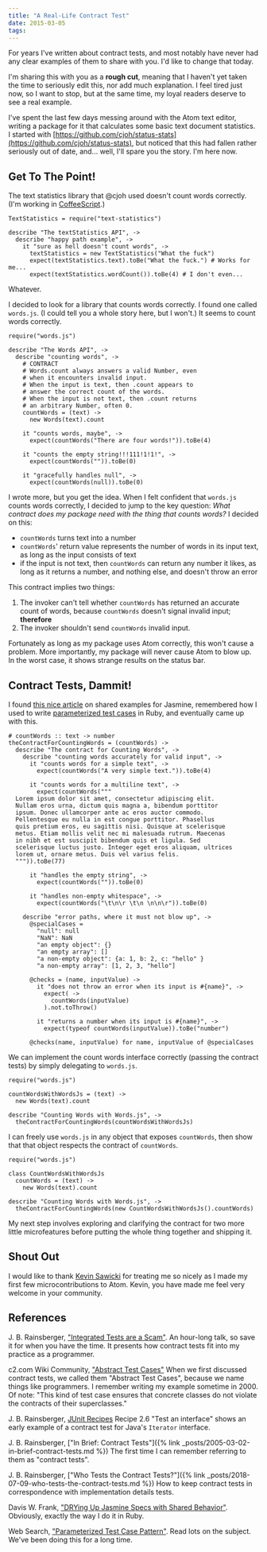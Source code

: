 ```yaml
---
title: "A Real-Life Contract Test"
date: 2015-03-05
tags:
---
```

For years I've written about contract tests, and most notably have never had any clear examples of them to share with you. I'd like to change that today.

I'm sharing this with you as a **rough cut**, meaning that I haven't yet taken the time to seriously edit this, nor add much explanation. I feel tired just now, so I want to stop, but at the same time, my loyal readers deserve to see a real example.

I've spent the last few days messing around with the Atom text editor, writing a package for it that calculates some basic text document statistics. I started with [https://github.com/cjoh/status-stats](https://github.com/cjoh/status-stats), but noticed that this had fallen rather seriously out of date, and... well, I'll spare you the story. I'm here now.

## Get To The Point!

The text statistics library that @cjoh used doesn't count words correctly. (I'm working in [CoffeeScript](https://www.coffeescript.org).)

```
TextStatistics = require("text-statistics")

describe "The textStatistics API", ->
  describe "happy path example", ->
    it "sure as hell doesn't count words", ->
      textStatistics = new TextStatistics("What the fuck")
      expect(textStatistics.text).toBe("What the fuck.") # Works for me...
      expect(textStatistics.wordCount()).toBe(4) # I don't even...
```

Whatever.

I decided to look for a library that counts words correctly. I found one called `words.js`. (I could tell you a whole story here, but I won't.) It seems to count words correctly.

```
require("words.js")

describe "The Words API", ->
  describe "counting words", ->
    # CONTRACT
    # Words.count always answers a valid Number, even
    # when it encounters invalid input.
    # When the input is text, then .count appears to
    # answer the correct count of the words.
    # When the input is not text, then .count returns
    # an arbitrary Number, often 0.
    countWords = (text) ->
      new Words(text).count

    it "counts words, maybe", ->
      expect(countWords("There are four words!")).toBe(4)

    it "counts the empty string!!!111!1!1!", ->
      expect(countWords("")).toBe(0)

    it "gracefully handles null", ->
      expect(countWords(null)).toBe(0)
```

I wrote more, but you get the idea. When I felt confident that `words.js` counts words correctly, I decided to jump to the key question: _What contract does my package need with the thing that counts words?_ I decided on this:

* `countWords` turns text into a number
* `countWords`' return value represents the number of words in its input text, as long as the input consists of text
* if the input is not text, then `countWords` can return any number it likes, as long as it returns a number, and nothing else, and doesn't throw an error

This contract implies two things:

1. The invoker can't tell whether `countWords` has returned an accurate count of words, because `countWords` doesn't signal invalid input; **therefore**
2. The invoker shouldn't send `countWords` invalid input.

Fortunately as long as my package uses Atom correctly, this won't cause a problem. More importantly, my package will never cause Atom to blow up. In the worst case, it shows strange results on the status bar.

## Contract Tests, Dammit!

I found [this nice article](https://pivotallabs.com/drying-up-jasmine-specs-with-shared-behavior/) on shared examples for Jasmine, remembered how I used to write [parameterized test cases](https://duckduckgo.com/?q=parameterized+test+case+pattern) in Ruby, and eventually came up with this.

```
# countWords :: text -> number
theContractForCountingWords = (countWords) ->
  describe "The contract for Counting Words", ->
    describe "counting words accurately for valid input", ->
      it "counts words for a simple text", ->
        expect(countWords("A very simple text.")).toBe(4)

      it "counts words for a multiline text", ->
        expect(countWords("""
  Lorem ipsum dolor sit amet, consectetur adipiscing elit.
  Nullam eros urna, dictum quis magna a, bibendum porttitor
  ipsum. Donec ullamcorper ante ac eros auctor commodo.
  Pellentesque eu nulla in est congue porttitor. Phasellus
  quis pretium eros, eu sagittis nisi. Quisque at scelerisque
  metus. Etiam mollis velit nec mi malesuada rutrum. Maecenas
  in nibh et est suscipit bibendum quis et ligula. Sed
  scelerisque luctus justo. Integer eget eros aliquam, ultrices
  lorem ut, ornare metus. Duis vel varius felis.
  """)).toBe(77)

      it "handles the empty string", ->
        expect(countWords("")).toBe(0)

      it "handles non-empty whitespace", ->
        expect(countWords("\t\n\r \t\n \n\n\r")).toBe(0)

    describe "error paths, where it must not blow up", ->
      @specialCases =
        "null": null
        "NaN": NaN
        "an empty object": {}
        "an empty array": []
        "a non-empty object": {a: 1, b: 2, c: "hello" }
        "a non-empty array": [1, 2, 3, "hello"]

      @checks = (name, inputValue) ->
        it "does not throw an error when its input is #{name}", ->
          expect( ->
            countWords(inputValue)
          ).not.toThrow()

        it "returns a number when its input is #{name}", ->
          expect(typeof countWords(inputValue)).toBe("number")

      @checks(name, inputValue) for name, inputValue of @specialCases
```

We can implement the count words interface correctly (passing the contract tests) by simply delegating to `words.js`.

```
require("words.js")

countWordsWithWordsJs = (text) ->
  new Words(text).count

describe "Counting Words with Words.js", ->
  theContractForCountingWords(countWordsWithWordsJs)
```

I can freely use `words.js` in any object that exposes `countWords`, then show that that object respects the contract of `countWords`.

```
require("words.js")

class CountWordsWithWordsJs
  countWords = (text) ->
    new Words(text).count

describe "Counting Words with Words.js", ->
  theContractForCountingWords(new CountWordsWithWordsJs().countWords)
```

My next step involves exploring and clarifying the contract for two more little microfeatures before putting the whole thing together and shipping it.

## Shout Out

I would like to thank [Kevin Sawicki](https://github.com/kevinsawicki) for treating me so nicely as I made my first few microcontributions to Atom. Kevin, you have made me feel very welcome in your community.

## References

J. B. Rainsberger, ["Integrated Tests are a Scam"](https://vimeo.com/80533536). An hour-long talk, so save it for when you have the time. It presents how contract tests fit into my practice as a programmer.

c2.com Wiki Community, ["Abstract Test Cases"](https://www.c2.com/cgi/wiki?AbstractTestCases) When we first discussed contract tests, we called them "Abstract Test Cases", because we name things like programmers. I remember writing my example sometime in 2000. Of note: "This kind of test case ensures that concrete classes do not violate the contracts of their superclasses."

J. B. Rainsberger, [JUnit Recipes](https://link.jbrains.ca/1AHD22G) Recipe 2.6 "Test an interface" shows an early example of a contract test for Java's `Iterator` interface.

J. B. Rainsberger, ["In Brief: Contract Tests"]({% link _posts/2005-03-02-in-brief-contract-tests.md %}) The first time I can remember referring to them as "contract tests".

J. B. Rainsberger, ["Who Tests the Contract Tests?"]({% link _posts/2018-07-09-who-tests-the-contract-tests.md %}) How to keep contract tests in correspondence with implementation details tests.

Davis W. Frank, ["DRYing Up Jasmine Specs with Shared Behavior"](https://pivotallabs.com/drying-up-jasmine-specs-with-shared-behavior/). Obviously, exactly the way I do it in Ruby.

Web Search, ["Parameterized Test Case Pattern"](https://duckduckgo.com/?q=parameterized+test+case+pattern). Read lots on the subject. We've been doing this for a long time.
